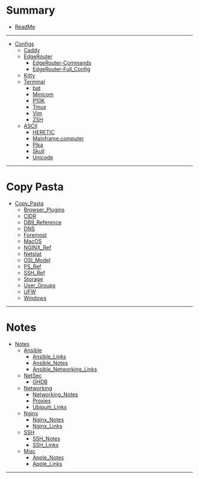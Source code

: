 # Summary

-   [ReadMe](README.md)

* * *

-   [Configs](Configs/README.md)
    -   [Caddy](Configs/Caddy_conf.md)
    -   [EdgeRouter](Configs/EdgeRouter/README.md)
        -   [EdgeRouter-Commands](Configs/EdgeRouter/EdgeRouter_Commands.md)
        -   [EdgeRouter-Full_Config](Configs/EdgeRouter/EdgeRouter_Config.md)
    -   [Kitty](Configs/kitty_conf.md)
    -   [Terminal](Configs/Terminal/README.md)
        -   [bat](Configs/Terminal/bat_config.md)
        -   [Minicom](Configs/Terminal/Minicom.md)
        -   [P10K](Configs/Terminal/p10k.md)
        -   [Tmux](Configs/Terminal/tmux_conf.md)
        -   [Vim](Configs/Terminal/vimrc.md)
        -   [ZSH](Configs/Terminal/zshrc.md)
    -   [ASCII](Configs/Terminal/ASCII/README.md)
        <!-- -   [Anime](Configs/Terminal/ASCII/Anime.md) -->
        -   [HERETIC](Configs/Terminal/ASCII/HERETIC.md)
        -   [Mainframe.computer](Configs/Terminal/ASCII/Mainframe_Animated.md)
        -   [Pika](Configs/Terminal/ASCII/pika_full.md)
        -   [Skull](Configs/Terminal/ASCII/Skull.md)
            <!-- -   [SBob](Configs/Terminal/ASCII/Sbob.md) -->
        -   [Unicode](Configs/Terminal/ASCII/Unicode.md)

* * *

# Copy Pasta

-   [Copy_Pasta](Copy_Pasta/README.md)
    -   [Browser_Plugins](Copy_Pasta/Browsers.md)
    -   [CIDR](Copy_Pasta/CIDR_Subnets.md)
    -   [DB9_Reference](Copy_Pasta/DB9_Ref.md)
    -   [DNS](Copy_Pasta/DNS.md)
    -   [Foremost](Copy_Pasta/Foremost.md)
    -   [MacOS](Copy_Pasta/MacOS.md)
    -   [NGINX_Ref](Copy_Pasta/NGINX_Ref.md)
    -   [Netstat](Copy_Pasta/Netstat_Ref.md)
    -   [OSI_Model](Copy_Pasta/OSI.md)
    -   [PS_Ref](Copy_Pasta/ps_Ref.md)
    -   [SSH_Ref](Copy_Pasta/SSH_Ref.md)
    -   [Storage](Copy_Pasta/Storage.md)
    -   [User_Groups](Copy_Pasta/Users_Groups.md)
    -   [UFW](Copy_Pasta/UFW.md)
    -   [Windows](Copy_Pasta/Windows.md)

* * *

# Notes

-   [Notes](Notes/README.md)
    -   [Ansible](Notes/Ansible/README.md)
        -   [Ansible_Links](Notes/Ansible/Ansible_Links.md)
        -   [Ansible_Notes](Notes/Ansible/Ansible_Notes.md)
        -   [Ansible_Networking_Links](Notes/Ansible/Ansible_Networking_Links.md)
    -   [NetSec](Notes/NetSec/README.md)
        -   [GHDB](Notes/NetSec/GHDB.md)
    -   [Networking](Notes/Networking/README.md)
        -   [Networking_Notes](Notes/Networking/Networking_Notes.md)
        -   [Proxies](Notes/Networking/Proxy_Notes.md)
        -   [Ubiquiti_Links](Notes/Networking/Ubiquiti.md)
    -   [Nginx](Notes/Nginx/README.md)
        -   [Nginx_Notes](Notes/Nginx/Nginx_Notes.md)
        -   [Nginx_Links](Notes/Nginx/Nginx_Links.md)
    -   [SSH](Notes/SSH/README.md)
        -   [SSH_Notes](Notes/SSH/SSH_Notes.md)
        -   [SSH_Links](Notes/SSH/SSH_Links.md)
    -   [Misc](Notes/Misc/README.md)
        -   [Apple_Notes](Notes/Misc/Apple_Notes.md)
        -   [Apple_Links](Notes/Misc/Apple_Links.md)

* * *
